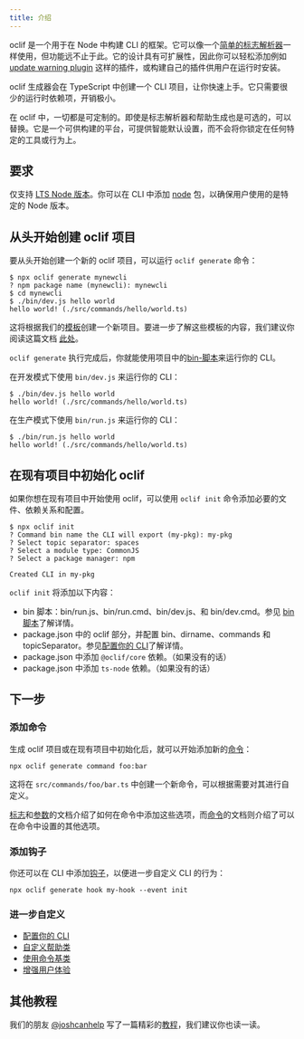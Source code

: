 ```yaml
---
title: 介绍
---
```


oclif 是一个用于在 Node 中构建 CLI 的框架。它可以像一个[简单的标志解析器](https://github.com/oclif/core#usage)一样使用，但功能远不止于此。它的设计具有可扩展性，因此你可以轻松添加例如 [update warning plugin](https://github.com/oclif/plugin-warn-if-update-available) 这样的插件，或构建自己的插件供用户在运行时安装。

oclif 生成器会在 TypeScript 中创建一个 CLI 项目，让你快速上手。它只需要很少的运行时依赖项，开销极小。

在 oclif 中，一切都是可定制的。即使是标志解析器和帮助生成也是可选的，可以替换。它是一个可供构建的平台，可提供智能默认设置，而不会将你锁定在任何特定的工具或行为上。

## 要求

仅支持 [LTS Node 版本](https://nodejs.org/en/about/previous-releases)。你可以在 CLI 中添加 [node](https://www.npmjs.com/package/node) 包，以确保用户使用的是特定的 Node 版本。

## 从头开始创建 oclif 项目

要从头开始创建一个新的 oclif 项目，可以运行 `oclif generate` 命令：

```shell
$ npx oclif generate mynewcli
? npm package name (mynewcli): mynewcli
$ cd mynewcli
$ ./bin/dev.js hello world
hello world! (./src/commands/hello/world.ts)
```

这将根据我们的[模板](./templates.md)创建一个新项目。要进一步了解这些模板的内容，我们建议你阅读这篇文档 [此处](./templates.md)。

`oclif generate` 执行完成后，你就能使用项目中的[bin-脚本](./templates.md#bin-脚本)来运行你的 CLI。

在开发模式下使用 `bin/dev.js` 来运行你的 CLI：

```shell
$ ./bin/dev.js hello world
hello world! (./src/commands/hello/world.ts)
```

在生产模式下使用 `bin/run.js` 来运行你的 CLI：

```shell
$ ./bin/run.js hello world
hello world! (./src/commands/hello/world.ts)
```

## 在现有项目中初始化 oclif

如果你想在现有项目中开始使用 oclif，可以使用 `oclif init` 命令添加必要的文件、依赖关系和配置。

```shell
$ npx oclif init
? Command bin name the CLI will export (my-pkg): my-pkg
? Select topic separator: spaces
? Select a module type: CommonJS
? Select a package manager: npm

Created CLI in my-pkg
```

`oclif init` 将添加以下内容：

- bin 脚本：bin/run.js、bin/run.cmd、bin/dev.js、和 bin/dev.cmd。参见 [bin 脚本](./templates.md#bin-脚本)了解详情。
- package.json 中的 oclif 部分，并配置 bin、dirname、commands 和 topicSeparator。参见[配置你的 CLI](./configuring_your_cli.md)了解详情。
- package.json 中添加 `@oclif/core` 依赖。（如果没有的话）
- package.json 中添加 `ts-node` 依赖。（如果没有的话）

## 下一步

### 添加命令

生成 oclif 项目或在现有项目中初始化后，就可以开始添加新的[命令](./commands.md)：

```shell
npx oclif generate command foo:bar
```

这将在 `src/commands/foo/bar.ts` 中创建一个新命令，可以根据需要对其进行自定义。

[标志](./flags.md)和[参数](./args.md)的文档介绍了如何在命令中添加这些选项，而[命令](./commands.md)的文档则介绍了可以在命令中设置的其他选项。

### 添加钩子

你还可以在 CLI 中添加[钩子](./hooks.md)，以便进一步自定义 CLI 的行为：

```shell
npx oclif generate hook my-hook --event init
```

### 进一步自定义

- [配置你的 CLI](./configuring_your_cli.md)
- [自定义帮助类](./help_classes.md)
- [使用命令基类](./base_class.md)
- [增强用户体验](./user_experience.md)

## 其他教程

我们的朋友 [@joshcanhelp](https://github.com/joshcanhelp) 写了一篇精彩的[教程](https://www.joshcanhelp.com/oclif/)，我们建议你也读一读。
